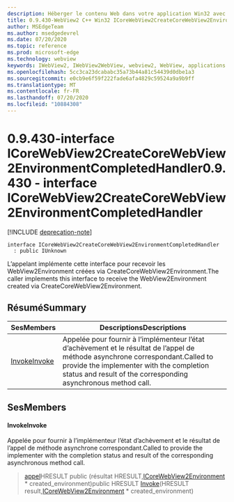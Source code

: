 ```yaml
---
description: Héberger le contenu Web dans votre application Win32 avec le contrôle Microsoft Edge WebView2
title: 0.9.430-WebView2 C++ Win32 ICoreWebView2CreateCoreWebView2EnvironmentCompletedHandler
author: MSEdgeTeam
ms.author: msedgedevrel
ms.date: 07/20/2020
ms.topic: reference
ms.prod: microsoft-edge
ms.technology: webview
keywords: IWebView2, IWebView2WebView, webview2, WebView, applications Win32, Win32, Edge, ICoreWebView2, ICoreWebView2Host, contrôle de navigateur, html Edge
ms.openlocfilehash: 5cc3ca23dcababc35a73b44a81c54439d0dbe1a3
ms.sourcegitcommit: e0cb9e6f59f222fade6afa4829c59524a9a9b9ff
ms.translationtype: MT
ms.contentlocale: fr-FR
ms.lasthandoff: 07/20/2020
ms.locfileid: "10884308"
---
```

# <span data-ttu-id="2f9ee-104">0.9.430-interface ICoreWebView2CreateCoreWebView2EnvironmentCompletedHandler</span><span class="sxs-lookup"><span data-stu-id="2f9ee-104">0.9.430 - interface ICoreWebView2CreateCoreWebView2EnvironmentCompletedHandler</span></span> 

[!INCLUDE [deprecation-note](../../includes/deprecation-note.md)]

```
interface ICoreWebView2CreateCoreWebView2EnvironmentCompletedHandler
  : public IUnknown
```

<span data-ttu-id="2f9ee-105">L’appelant implémente cette interface pour recevoir les WebView2Environment créées via CreateCoreWebView2Environment.</span><span class="sxs-lookup"><span data-stu-id="2f9ee-105">The caller implements this interface to receive the WebView2Environment created via CreateCoreWebView2Environment.</span></span>

## <span data-ttu-id="2f9ee-106">Résumé</span><span class="sxs-lookup"><span data-stu-id="2f9ee-106">Summary</span></span>

 <span data-ttu-id="2f9ee-107">Ses</span><span class="sxs-lookup"><span data-stu-id="2f9ee-107">Members</span></span>                        | <span data-ttu-id="2f9ee-108">Descriptions</span><span class="sxs-lookup"><span data-stu-id="2f9ee-108">Descriptions</span></span>
--------------------------------|---------------------------------------------
[<span data-ttu-id="2f9ee-109">Invoke</span><span class="sxs-lookup"><span data-stu-id="2f9ee-109">Invoke</span></span>](#invoke) | <span data-ttu-id="2f9ee-110">Appelée pour fournir à l’implémenteur l’état d’achèvement et le résultat de l’appel de méthode asynchrone correspondant.</span><span class="sxs-lookup"><span data-stu-id="2f9ee-110">Called to provide the implementer with the completion status and result of the corresponding asynchronous method call.</span></span>

## <span data-ttu-id="2f9ee-111">Ses</span><span class="sxs-lookup"><span data-stu-id="2f9ee-111">Members</span></span>

#### <span data-ttu-id="2f9ee-112">Invoke</span><span class="sxs-lookup"><span data-stu-id="2f9ee-112">Invoke</span></span> 

<span data-ttu-id="2f9ee-113">Appelée pour fournir à l’implémenteur l’état d’achèvement et le résultat de l’appel de méthode asynchrone correspondant.</span><span class="sxs-lookup"><span data-stu-id="2f9ee-113">Called to provide the implementer with the completion status and result of the corresponding asynchronous method call.</span></span>

> <span data-ttu-id="2f9ee-114">[appel](#invoke)HRESULT public (résultat HRESULT,[ICoreWebView2Environment](ICoreWebView2Environment.md) \* created_environment)</span><span class="sxs-lookup"><span data-stu-id="2f9ee-114">public HRESULT [Invoke](#invoke)(HRESULT result,[ICoreWebView2Environment](ICoreWebView2Environment.md) \* created_environment)</span></span>

